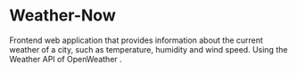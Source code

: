 # Weather-Now
Frontend web application that provides information about the current weather of a city, such as temperature, humidity and wind speed. Using the Weather API of OpenWeather .
